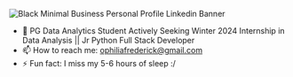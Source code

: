 ![Black Minimal Business Personal Profile Linkedin Banner](https://user-images.githubusercontent.com/76613993/200097145-a17b0a4a-12ce-47c8-b383-19d91b55145d.png)

- 👯 PG Data Analytics Student Actively Seeking Winter 2024 Internship in Data Analysis || Jr Python Full Stack Developer
- 📫 How to reach me: ophiliafrederick@gmail.com
- ⚡ Fun fact: I miss my 5-6 hours of sleep :/
